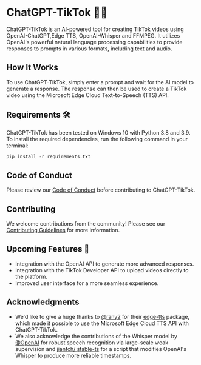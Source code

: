 # ChatGPT-TikTok 🤖🎥
ChatGPT-TikTok is an AI-powered tool for creating TikTok videos using OpenAI-ChatGPT,Edge TTS, OpenAI-Whisper and FFMPEG. It utilizes OpenAI's powerful natural language processing capabilities to provide responses to prompts in various formats, including text and audio.

## How It Works
To use ChatGPT-TikTok, simply enter a prompt and wait for the AI model to generate a response. The response can then be used to create a TikTok video using the Microsoft Edge Cloud Text-to-Speech (TTS) API.

## Requirements 🛠️
ChatGPT-TikTok has been tested on Windows 10 with Python 3.8 and 3.9. To install the required dependencies, run the following command in your terminal:

```python
pip install -r requirements.txt
```

## Code of Conduct
Please review our [Code of Conduct](./CODE_OF_CONDUCT.md) before contributing to ChatGPT-TikTok.

## Contributing
We welcome contributions from the community! Please see our [Contributing Guidelines](./CONTRIBUTING.md) for more information.

## Upcoming Features 🔮
- Integration with the OpenAI API to generate more advanced responses.
- Integration with the TikTok Developer API to upload videos directly to the platform.
- Improved user interface for a more seamless experience.

## Acknowledgments
- We'd like to give a huge thanks to [@rany2](https://www.github.com/rany2) for their [edge-tts](https://github.com/rany2/edge-tts) package, which made it possible to use the Microsoft Edge Cloud TTS API with ChatGPT-TikTok.
- We also acknowledge the contributions of the Whisper model by [@OpenAI](https://github.com/openai/whisper) for robust speech recognition via large-scale weak supervision and [jianfch/ stable-ts](https://github.com/jianfch/stable-ts) for a script that modifies OpenAI's Whisper to produce more reliable timestamps.